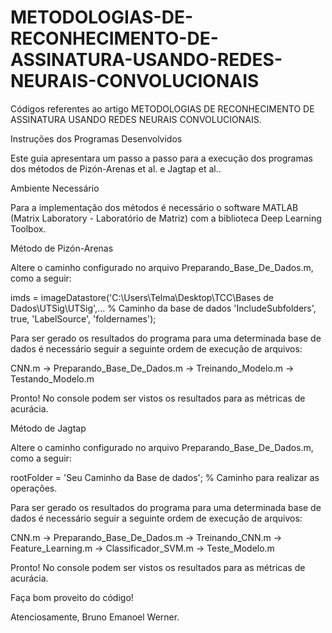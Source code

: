# METODOLOGIAS-DE-RECONHECIMENTO-DE-ASSINATURA-USANDO-REDES-NEURAIS-CONVOLUCIONAIS

Códigos referentes ao artigo METODOLOGIAS DE RECONHECIMENTO DE ASSINATURA USANDO REDES NEURAIS CONVOLUCIONAIS.

Instruções dos Programas Desenvolvidos

Este guia apresentara um passo a passo para a execução dos programas dos métodos de Pizón-Arenas et al. e Jagtap et al..

Ambiente Necessário

Para a implementação dos métodos é necessário o software MATLAB (Matrix Laboratory - Laboratório de Matriz) com a biblioteca Deep Learning Toolbox.

Método de Pizón-Arenas

Altere o caminho configurado no arquivo Preparando_Base_De_Dados.m, como a seguir:

imds = imageDatastore('C:\Users\Telma\Desktop\TCC\Bases de Dados\UTSig\UTSig',... % Caminho da base de dados
            'IncludeSubfolders', true, 'LabelSource', 'foldernames');
    
Para ser gerado os resultados do programa para uma determinada base de dados é necessário seguir a seguinte ordem de execução de arquivos:

CNN.m → Preparando_Base_De_Dados.m → Treinando_Modelo.m → Testando_Modelo.m 

Pronto! No console podem ser vistos os resultados para as métricas de acurácia.

Método de Jagtap

Altere o caminho configurado no arquivo Preparando_Base_De_Dados.m, como a seguir:

rootFolder = 'Seu Caminho da Base de dados'; % Caminho para realizar as operações. 
    
Para ser gerado os resultados do programa para uma determinada base de dados é necessário seguir a seguinte ordem de execução de arquivos:

CNN.m → Preparando_Base_De_Dados.m → Treinando_CNN.m → Feature_Learning.m → Classificador_SVM.m → Teste_Modelo.m

Pronto! No console podem ser vistos os resultados para as métricas de acurácia.

Faça bom proveito do código!

Atenciosamente, Bruno Emanoel Werner.
